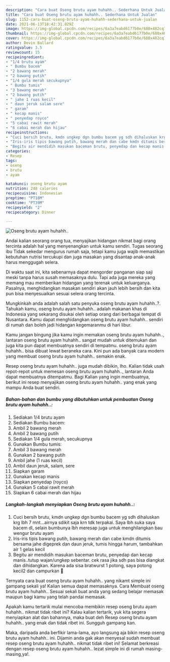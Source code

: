 ```yaml
---
description: "Cara buat Oseng brutu ayam huhahh.. Sederhana Untuk Jualan"
title: "Cara buat Oseng brutu ayam huhahh.. Sederhana Untuk Jualan"
slug: 1152-cara-buat-oseng-brutu-ayam-huhahh-sederhana-untuk-jualan
date: 2021-06-13T18:42:31.829Z
image: https://img-global.cpcdn.com/recipes/6a3a7eabd6177b0e/680x482cq70/oseng-brutu-ayam-huhahh-foto-resep-utama.jpg
thumbnail: https://img-global.cpcdn.com/recipes/6a3a7eabd6177b0e/680x482cq70/oseng-brutu-ayam-huhahh-foto-resep-utama.jpg
cover: https://img-global.cpcdn.com/recipes/6a3a7eabd6177b0e/680x482cq70/oseng-brutu-ayam-huhahh-foto-resep-utama.jpg
author: Devin Ballard
ratingvalue: 3.5
reviewcount: 15
recipeingredient:
- "1/4 brutu ayam"
- " Bumbu bacem"
- "2 bawang merah"
- "2 bawang putih"
- "1/4 gula merah secukupnya"
- " Bumbu tumis"
- "3 bawang merah"
- "2 bawang putih"
- " jahe 1 ruas kecil"
- " daun jeruk salam sere"
- " garam"
- " kecap manis"
- " penyedap royco"
- "5 cabai rawit merah"
- "6 cabai merah dan hijau"
recipeinstructions:
- "Cuci bersih brutu, kmdn ungkep dgn bumbu bacem yg sdh dihaluskan krg lbh 7 mnt...airnya sdikit saja krn tdk terpakai. Saya lbh suka saya bacem dl, selain bumbunya lbh meresap juga untuk menghilangkan bau wengur brutu ayam"
- "Iris-iris tipis bawang putih, bawang merah dan cabe kmdn ditumis bersama jahe digeprek dan daun jeruk, tumis hingga harum, tambahkan air 1 gelas kecil"
- "Begitu air mendidih masukan baceman brutu, penyedap dan kecap manis..tutup wajan/ungkep sebentar. cek rasa jika sdh pas bisa diangkat dan dihidangkan. Karena ada sisa bratwurst 1 potong, saya potong kecil2 dan campurkan 😬"
categories:
- Resep
tags:
- oseng
- brutu
- ayam

katakunci: oseng brutu ayam 
nutrition: 248 calories
recipecuisine: Indonesian
preptime: "PT18M"
cooktime: "PT39M"
recipeyield: "2"
recipecategory: Dinner

---
```



![Oseng brutu ayam huhahh..](https://img-global.cpcdn.com/recipes/6a3a7eabd6177b0e/680x482cq70/oseng-brutu-ayam-huhahh-foto-resep-utama.jpg)

Andai kalian seorang orang tua, menyajikan hidangan nikmat bagi orang tercinta adalah hal yang menyenangkan untuk kamu sendiri. Tugas seorang ibu Tidak sekedar mengurus rumah saja, tetapi kamu juga wajib memastikan kebutuhan nutrisi tercukupi dan juga masakan yang disantap anak-anak harus menggugah selera.

Di waktu  saat ini, kita sebenarnya dapat mengorder panganan siap saji meski tanpa harus susah memasaknya dulu. Tapi ada juga mereka yang memang mau memberikan hidangan yang terenak untuk keluarganya. Pasalnya, menghidangkan masakan sendiri akan jauh lebih bersih dan kita pun bisa menyesuaikan sesuai selera orang tercinta. 



Mungkinkah anda adalah salah satu penyuka oseng brutu ayam huhahh..?. Tahukah kamu, oseng brutu ayam huhahh.. adalah makanan khas di Indonesia yang sekarang disukai oleh setiap orang dari berbagai tempat di Nusantara. Kamu dapat menghidangkan oseng brutu ayam huhahh.. sendiri di rumah dan boleh jadi hidangan kegemaranmu di hari libur.

Kamu jangan bingung jika kamu ingin memakan oseng brutu ayam huhahh.., lantaran oseng brutu ayam huhahh.. sangat mudah untuk ditemukan dan juga kita pun dapat membuatnya sendiri di tempatmu. oseng brutu ayam huhahh.. bisa dibuat lewat beraneka cara. Kini pun ada banyak cara modern yang membuat oseng brutu ayam huhahh.. semakin enak.

Resep oseng brutu ayam huhahh.. juga mudah dibikin, lho. Kalian tidak usah repot-repot untuk memesan oseng brutu ayam huhahh.., lantaran Anda dapat membuatnya ditempatmu. Bagi Kalian yang ingin membuatnya, berikut ini resep menyajikan oseng brutu ayam huhahh.. yang enak yang mampu Anda buat sendiri.

<!--inarticleads1-->

##### Bahan-bahan dan bumbu yang dibutuhkan untuk pembuatan Oseng brutu ayam huhahh..:

1. Sediakan 1/4 brutu ayam
1. Sediakan  Bumbu bacem:
1. Ambil 2 bawang merah
1. Ambil 2 bawang putih
1. Sediakan 1/4 gula merah, secukupnya
1. Gunakan  Bumbu tumis:
1. Ambil 3 bawang merah
1. Gunakan 2 bawang putih
1. Ambil  jahe (1 ruas kecil)
1. Ambil  daun jeruk, salam, sere
1. Siapkan  garam
1. Gunakan  kecap manis
1. Siapkan  penyedap (royco)
1. Gunakan 5 cabai rawit merah
1. Siapkan 6 cabai merah dan hijau




<!--inarticleads2-->

##### Langkah-langkah menyiapkan Oseng brutu ayam huhahh..:

1. Cuci bersih brutu, kmdn ungkep dgn bumbu bacem yg sdh dihaluskan krg lbh 7 mnt...airnya sdikit saja krn tdk terpakai. Saya lbh suka saya bacem dl, selain bumbunya lbh meresap juga untuk menghilangkan bau wengur brutu ayam
1. Iris-iris tipis bawang putih, bawang merah dan cabe kmdn ditumis bersama jahe digeprek dan daun jeruk, tumis hingga harum, tambahkan air 1 gelas kecil
1. Begitu air mendidih masukan baceman brutu, penyedap dan kecap manis..tutup wajan/ungkep sebentar. cek rasa jika sdh pas bisa diangkat dan dihidangkan. Karena ada sisa bratwurst 1 potong, saya potong kecil2 dan campurkan 😬




Ternyata cara buat oseng brutu ayam huhahh.. yang nikamt simple ini gampang sekali ya! Kalian semua dapat memasaknya. Cara Membuat oseng brutu ayam huhahh.. Sesuai sekali buat anda yang sedang belajar memasak maupun bagi kamu yang telah pandai memasak.

Apakah kamu tertarik mulai mencoba membikin resep oseng brutu ayam huhahh.. nikmat tidak ribet ini? Kalau kalian tertarik, yuk kita segera menyiapkan alat dan bahannya, maka buat deh Resep oseng brutu ayam huhahh.. yang enak dan tidak ribet ini. Sungguh gampang kan. 

Maka, daripada anda berfikir lama-lama, ayo langsung aja bikin resep oseng brutu ayam huhahh.. ini. Dijamin anda gak akan menyesal sudah membuat resep oseng brutu ayam huhahh.. nikmat tidak ribet ini! Selamat berkreasi dengan resep oseng brutu ayam huhahh.. lezat simple ini di rumah masing-masing,ya!.

